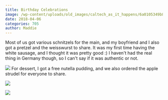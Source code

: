 ```yaml
---
title: Birthday Celebrations
image: /wp-content/uploads/old_images/caltech_as_it_happens/6a0105349b8251970b01b7c95c4e85970b.jpg
date: 2018-04-06
categories: 705
author: Maddie
---
```



Most of us got various schnitzels for the main, and my boyfriend and I also got a pretzel and the weisswurst to share. It was my first time having the white sausage, and I thought it was pretty good :) I haven't had the real thing in Germany though, so I can't say if it was authentic or not.


![](/old_images/caltech_as_it_happens/6a0105349b8251970b01b7c95c4e7c970b.jpg)
For dessert, I got a free nutella pudding, and we also ordered the apple strudel for everyone to share.


![](/old_images/6a01b8d28f2857970c01b7c95c4f20970b-320wi.jpg)

![](/old_images/6a0105349b8251970b01b7c95c4e74970b.jpg)

